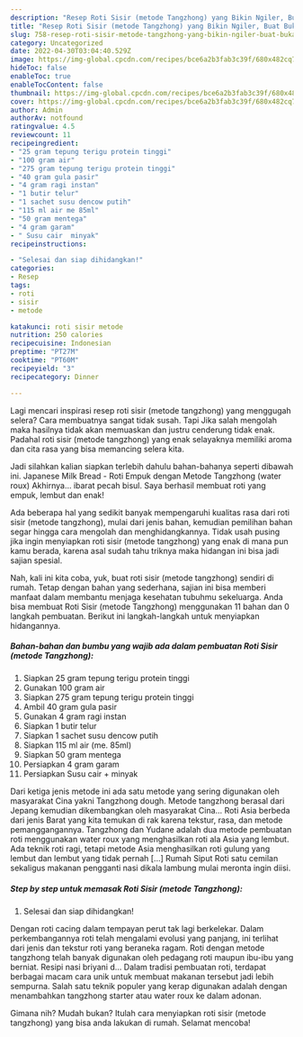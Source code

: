 ```yaml
---
description: "Resep Roti Sisir (metode Tangzhong) yang Bikin Ngiler, Buat Buka Puasa Lezat Sekali"
title: "Resep Roti Sisir (metode Tangzhong) yang Bikin Ngiler, Buat Buka Puasa Lezat Sekali"
slug: 758-resep-roti-sisir-metode-tangzhong-yang-bikin-ngiler-buat-buka-puasa-lezat-sekali
category: Uncategorized
date: 2022-04-30T03:04:40.529Z
image: https://img-global.cpcdn.com/recipes/bce6a2b3fab3c39f/680x482cq70/roti-sisir-metode-tangzhong-foto-resep-utama.jpg
hideToc: false
enableToc: true
enableTocContent: false
thumbnail: https://img-global.cpcdn.com/recipes/bce6a2b3fab3c39f/680x482cq70/roti-sisir-metode-tangzhong-foto-resep-utama.jpg
cover: https://img-global.cpcdn.com/recipes/bce6a2b3fab3c39f/680x482cq70/roti-sisir-metode-tangzhong-foto-resep-utama.jpg
author: Admin
authorAv: notfound
ratingvalue: 4.5
reviewcount: 11
recipeingredient:
- "25 gram tepung terigu protein tinggi"
- "100 gram air"
- "275 gram tepung terigu protein tinggi"
- "40 gram gula pasir"
- "4 gram ragi instan"
- "1 butir telur"
- "1 sachet susu dencow putih"
- "115 ml air me 85ml"
- "50 gram mentega"
- "4 gram garam"
- " Susu cair  minyak"
recipeinstructions:

- "Selesai dan siap dihidangkan!"
categories:
- Resep
tags:
- roti
- sisir
- metode

katakunci: roti sisir metode 
nutrition: 250 calories
recipecuisine: Indonesian
preptime: "PT27M"
cooktime: "PT60M"
recipeyield: "3"
recipecategory: Dinner

---
```



Lagi mencari inspirasi resep roti sisir (metode tangzhong) yang menggugah selera? Cara membuatnya sangat tidak susah. Tapi Jika salah mengolah maka hasilnya tidak akan memuaskan dan justru cenderung tidak enak. Padahal roti sisir (metode tangzhong) yang enak selayaknya memiliki aroma dan cita rasa yang bisa memancing selera kita.


Jadi silahkan kalian siapkan terlebih dahulu bahan-bahanya seperti dibawah ini. Japanese Milk Bread - Roti Empuk dengan Metode Tangzhong (water roux) Akhirnya… ibarat pecah bisul. Saya berhasil membuat roti yang empuk, lembut dan enak!

Ada beberapa hal yang sedikit banyak mempengaruhi kualitas rasa dari roti sisir (metode tangzhong), mulai dari jenis bahan, kemudian pemilihan bahan segar hingga cara mengolah dan menghidangkannya. Tidak usah pusing jika ingin menyiapkan roti sisir (metode tangzhong) yang enak di mana pun kamu berada, karena asal sudah tahu triknya maka hidangan ini bisa jadi sajian spesial.


Nah, kali ini kita coba, yuk, buat roti sisir (metode tangzhong) sendiri di rumah. Tetap dengan bahan yang sederhana, sajian ini bisa memberi manfaat dalam membantu menjaga kesehatan tubuhmu sekeluarga. Anda bisa membuat Roti Sisir (metode Tangzhong) menggunakan 11 bahan dan 0 langkah pembuatan. Berikut ini langkah-langkah untuk menyiapkan hidangannya.

<!--inarticleads1-->

##### Bahan-bahan dan bumbu yang wajib ada dalam pembuatan Roti Sisir (metode Tangzhong):

1. Siapkan 25 gram tepung terigu protein tinggi
1. Gunakan 100 gram air
1. Siapkan 275 gram tepung terigu protein tinggi
1. Ambil 40 gram gula pasir
1. Gunakan 4 gram ragi instan
1. Siapkan 1 butir telur
1. Siapkan 1 sachet susu dencow putih
1. Siapkan 115 ml air (me. 85ml)
1. Siapkan 50 gram mentega
1. Persiapkan 4 gram garam
1. Persiapkan  Susu cair + minyak


Dari ketiga jenis metode ini ada satu metode yang sering digunakan oleh masyarakat Cina yakni Tangzhong dough. Metode tangzhong berasal dari Jepang kemudian dikembangkan oleh masyarakat Cina… Roti Asia berbeda dari jenis Barat yang kita temukan di rak karena tekstur, rasa, dan metode pemanggangannya. Tangzhong dan Yudane adalah dua metode pembuatan roti menggunakan water roux yang menghasilkan roti ala Asia yang lembut. Ada teknik roti ragi, tetapi metode Asia menghasilkan roti gulung yang lembut dan lembut yang tidak pernah […] Rumah Siput Roti satu cemilan sekaligus makanan pengganti nasi dikala lambung mulai meronta ingin diisi. 

<!--inarticleads2-->

##### Step by step untuk memasak Roti Sisir (metode Tangzhong):


1. Selesai dan siap dihidangkan!

Dengan roti cacing dalam tempayan perut tak lagi berkelekar. Dalam perkembangannya roti telah mengalami evolusi yang panjang, ini terlihat dari jenis dan tekstur roti yang beraneka ragam. Roti dengan metode tangzhong telah banyak digunakan oleh pedagang roti maupun ibu-ibu yang berniat. Resipi nasi briyani d… Dalam tradisi pembuatan roti, terdapat berbagai macam cara unik untuk membuat makanan tersebut jadi lebih sempurna. Salah satu teknik populer yang kerap digunakan adalah dengan menambahkan tangzhong starter atau water roux ke dalam adonan. 

Gimana nih? Mudah bukan? Itulah cara menyiapkan roti sisir (metode tangzhong) yang bisa anda lakukan di rumah. Selamat mencoba!
